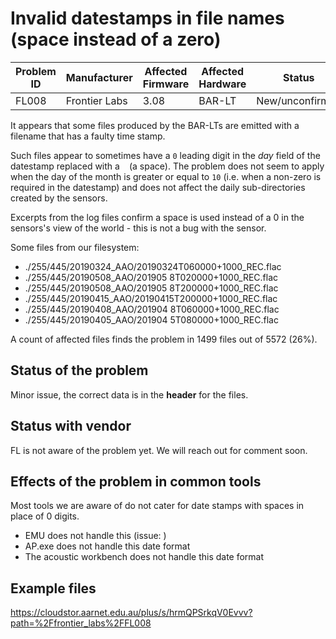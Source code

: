 # Invalid datestamps in file names (space instead of a zero)

Problem ID | Manufacturer | Affected Firmware | Affected Hardware | Status
-----------|--------------|-------------------|-------------------|---------
FL008 | Frontier Labs | 3.08 | BAR-LT | New/unconfirmed |

It appears that some files produced by the BAR-LTs are emitted with a filename that has a faulty time stamp.

Such files appear to sometimes have a `0` leading digit in the _day_ field of the datestamp replaced with a ` ` (a space).
The problem does not seem to apply when the day of the month is greater or equal to `10` (i.e. when a non-zero is required in the datestamp) 
and does not affect the daily sub-directories created by the sensors.

Excerpts from the log files confirm a space is used instead of a 0 in the sensors's view of the world - this is not a bug with the sensor.

Some files from our filesystem:

- ./255/445/20190324_AAO/20190324T060000+1000_REC.flac
- ./255/445/20190508_AAO/201905 8T020000+1000_REC.flac
- ./255/445/20190508_AAO/201905 8T200000+1000_REC.flac
- ./255/445/20190415_AAO/20190415T200000+1000_REC.flac
- ./255/445/20190408_AAO/201904 8T060000+1000_REC.flac
- ./255/445/20190405_AAO/201904 5T080000+1000_REC.flac

A count of affected files finds the problem in 1499 files out of 5572 (26%).

## Status of the problem

Minor issue, the correct data is in the **header** for the files.

## Status with vendor

FL is not aware of the problem yet. We will reach out for comment soon.

## Effects of the problem in common tools

Most tools we are aware of do not cater for date stamps with spaces in place of 0 digits.

- EMU does not handle this (issue: )
- AP.exe does not handle this date format
- The acoustic workbench does not handle this date format


## Example files

<https://cloudstor.aarnet.edu.au/plus/s/hrmQPSrkqV0Evvv?path=%2Ffrontier_labs%2FFL008>

